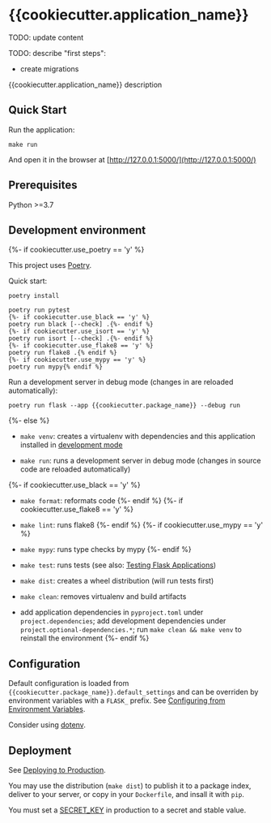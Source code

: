 # {{cookiecutter.application_name}}

TODO: update content

TODO: describe "first steps":

 - create migrations

{{cookiecutter.application_name}} description

## Quick Start

Run the application:

    make run

And open it in the browser at [http://127.0.0.1:5000/](http://127.0.0.1:5000/)

## Prerequisites

Python >=3.7

## Development environment
{%- if cookiecutter.use_poetry == 'y' %}

This project uses [Poetry](https://python-poetry.org/docs/).

Quick start:

    poetry install

    poetry run pytest
    {%- if cookiecutter.use_black == 'y' %}
    poetry run black [--check] .{%- endif %}
    {%- if cookiecutter.use_isort == 'y' %}
    poetry run isort [--check] .{%- endif %}
    {%- if cookiecutter.use_flake8 == 'y' %}
    poetry run flake8 .{% endif %}
    {%- if cookiecutter.use_mypy == 'y' %}
    poetry run mypy{% endif %}

Run a development server in debug mode (changes in are reloaded automatically):

    poetry run flask --app {{cookiecutter.package_name}} --debug run
{%- else %}

 - `make venv`: creates a virtualenv with dependencies and this application
   installed in [development mode](http://setuptools.readthedocs.io/en/latest/setuptools.html#development-mode)

 - `make run`: runs a development server in debug mode (changes in source code
   are reloaded automatically)

{%- if cookiecutter.use_black == 'y' %}

 - `make format`: reformats code
{%- endif %}
{%- if cookiecutter.use_flake8 == 'y' %}

 - `make lint`: runs flake8
{%- endif %}
{%- if cookiecutter.use_mypy == 'y' %}

 - `make mypy`: runs type checks by mypy
{%- endif %}

 - `make test`: runs tests (see also: [Testing Flask Applications](https://flask.palletsprojects.com/en/3.0.x/testing/))

 - `make dist`: creates a wheel distribution (will run tests first)

 - `make clean`: removes virtualenv and build artifacts

 - add application dependencies in `pyproject.toml` under `project.dependencies`;
   add development dependencies under `project.optional-dependencies.*`; run
   `make clean && make venv` to reinstall the environment
{%- endif %}

## Configuration

Default configuration is loaded from `{{cookiecutter.package_name}}.default_settings` and can be
overriden by environment variables with a `FLASK_` prefix. See
[Configuring from Environment Variables](https://flask.palletsprojects.com/en/3.0.x/config/#configuring-from-environment-variables).

Consider using
[dotenv](https://flask.palletsprojects.com/en/3.0.x/cli/#environment-variables-from-dotenv).

## Deployment

See [Deploying to Production](https://flask.palletsprojects.com/en/3.0.x/deploying/).

You may use the distribution (`make dist`) to publish it to a package index,
deliver to your server, or copy in your `Dockerfile`, and insall it with `pip`.

You must set a
[SECRET_KEY](https://flask.palletsprojects.com/en/3.0.x/tutorial/deploy/#configure-the-secret-key)
in production to a secret and stable value.
